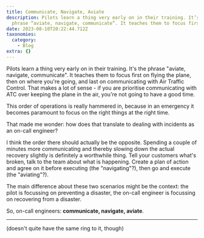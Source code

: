 ```yaml
---
title: Communicate, Navigate, Aviate
description: Pilots learn a thing very early on in their training. It’s the
  phrase “aviate, navigate, communicate”. It teaches them to focus first on…
date: 2023-08-10T20:22:44.712Z
taxonomies:
  category:
    - Blog
extra: {}
---
```

Pilots learn a thing very early on in their training. It's the phrase "aviate, navigate, communicate". It teaches them to focus first on flying the plane, then on where you're going, and last on communicating with Air Traffic Control. That makes a lot of sense - if you are prioritise communicating with ATC over keeping the plane in the air, you're not going to have a good time.

This order of operations is really hammered in, because in an emergency it becomes paramount to focus on the right things at the right time.

That made me wonder: how does that translate to dealing with incidents as an on-call engineer?

I think the order there should actually be the opposite. Spending a couple of minutes more communicating and thereby slowing down the actual recovery slightly is definitely a worthwhile thing. Tell your customers what's broken, talk to the team about what is happening. Create a plan of action and agree on it before executing (the "navigating"?), then go and execute (the "aviating"?).

The main difference about these two scenarios might be the context: the pilot is focussing on preventing a disaster, the on-call engineer is focussing on recovering from a disaster.

So, on-call engineers: **communicate, navigate, aviate**.

---

(doesn't quite have the same ring to it, though)